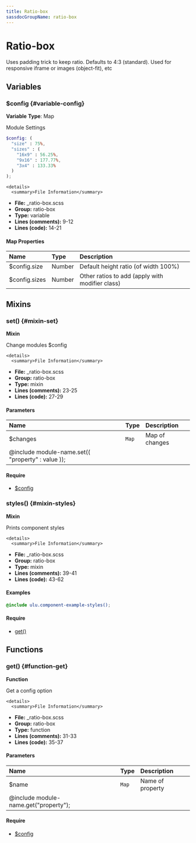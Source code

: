 ```yaml
---
title: Ratio-box
sassdocGroupName: ratio-box
---
```



# Ratio-box

Uses padding trick to keep ratio. Defaults to 4:3 (standard). Used for responsive iframe or images (object-fit), etc



## Variables




<div class="sassdoc-item-header">

###  $config {#variable-config}

  <div class="sassdoc-item-header__labels">
    <span class="tag tag--primary"><strong>Variable</strong></span> <span class="tag"><strong>Type</strong>: Map</span>
  </div>

</div>

  

Module Settings
    
    

``` scss
$config: (
  "size" : 75%,
  "sizes" : (
    "16x9" : 56.25%,
    "9x16" : 177.77%,
    "3x4" : 133.33%
  )
);
```
  

    <details>
      <summary>File Information</summary>
- **File:** _ratio-box.scss
- **Group:** ratio-box
- **Type:** variable
- **Lines (comments):** 9-12
- **Lines (code):** 14-21
    </details>
    

#### Map Properties


|Name|Type|Description|
|:--|:--|:--|
|$config.size|Number|Default height ratio (of width 100%)|
|$config.sizes|Number|Other ratios to add (apply with modifier class)|

    
  

## Mixins




<div class="sassdoc-item-header">

###  set() {#mixin-set}

  <div class="sassdoc-item-header__labels">
    <span class="tag tag--primary"><strong>Mixin</strong></span>
  </div>

</div>

  

Change modules $config
    
    

    <details>
      <summary>File Information</summary>
- **File:** _ratio-box.scss
- **Group:** ratio-box
- **Type:** mixin
- **Lines (comments):** 23-25
- **Lines (code):** 27-29
    </details>
    

#### Parameters


|Name|Type|Description|
|:--|:--|:--|
|$changes|`Map`|Map of changes
  @include module-name.set(( "property" : value ));|

    

#### Require

- [$config](/sass/components/accordion/#variable-config)
  


<div class="sassdoc-item-header">

###  styles() {#mixin-styles}

  <div class="sassdoc-item-header__labels">
    <span class="tag tag--primary"><strong>Mixin</strong></span>
  </div>

</div>

  

Prints component styles
    
    

    <details>
      <summary>File Information</summary>
- **File:** _ratio-box.scss
- **Group:** ratio-box
- **Type:** mixin
- **Lines (comments):** 39-41
- **Lines (code):** 43-62
    </details>
    

#### Examples

      


``` scss
@include ulu.component-example-styles();
```
  

      

#### Require

- [get()](/sass/components/accordion/#function-get)
  
  

## Functions




<div class="sassdoc-item-header">

###  get() {#function-get}

  <div class="sassdoc-item-header__labels">
    <span class="tag tag--primary"><strong>Function</strong></span>
  </div>

</div>

  

Get a config option
    
    

    <details>
      <summary>File Information</summary>
- **File:** _ratio-box.scss
- **Group:** ratio-box
- **Type:** function
- **Lines (comments):** 31-33
- **Lines (code):** 35-37
    </details>
    

#### Parameters


|Name|Type|Description|
|:--|:--|:--|
|$name|`Map`|Name of property
  @include module-name.get("property");|

    

#### Require

- [$config](/sass/components/accordion/#variable-config)
  
  
  
